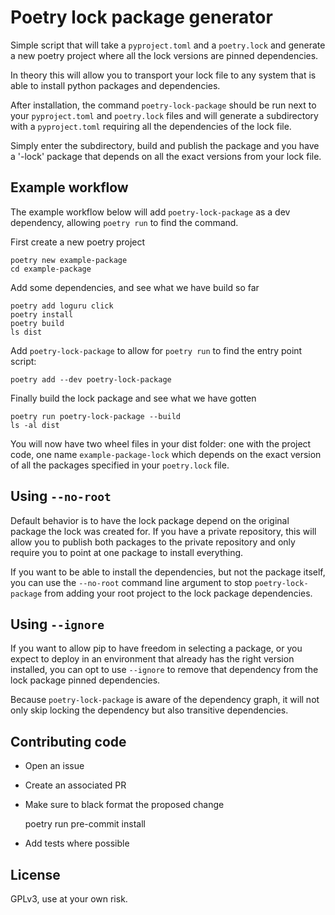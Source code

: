 Poetry lock package generator
=========================

Simple script that will take a `pyproject.toml` and a `poetry.lock` and generate a new poetry project where all the lock versions are pinned dependencies.

In theory this will allow you to transport your lock file to any system that is able to install python packages and dependencies.

After installation, the command `poetry-lock-package` should be run next to your `pyproject.toml` and `poetry.lock` files and will generate a subdirectory with a `pyproject.toml` requiring all the dependencies of the lock file.

Simply enter the subdirectory, build and publish the package and you have a '-lock' package that depends on all the exact versions from your lock file.


Example workflow
---------------
The example workflow below will add `poetry-lock-package` as a dev dependency, allowing `poetry run` to find the command.

First create a new poetry project

    poetry new example-package
    cd example-package

Add some dependencies, and see what we have build so far

    poetry add loguru click
    poetry install
    poetry build
    ls dist

Add `poetry-lock-package` to allow for `poetry run` to find the entry point script:

    poetry add --dev poetry-lock-package

Finally build the lock package and see what we have gotten

    poetry run poetry-lock-package --build
    ls -al dist

You will now have two wheel files in your dist folder: one with the project code, one name `example-package-lock` which depends on the exact version of all the packages specified in your `poetry.lock` file.

Using `--no-root`
-----------------
Default behavior is to have the lock package depend on the original package the lock was created for. If you have a private repository, this will allow you to publish both packages to the private repository and only require you to point at one package to install everything.

If you want to be able to install the dependencies, but not the package itself, you can use the `--no-root` command line argument to stop `poetry-lock-package` from adding your root project to the lock package dependencies.

Using `--ignore`
----------------
If you want to allow pip to have freedom in selecting a package, or you expect to deploy in an environment that already has the right version installed, you can opt to use `--ignore` to remove that dependency from the lock package pinned dependencies.

Because `poetry-lock-package` is aware of the dependency graph, it will not only skip locking the dependency but also transitive dependencies.

Contributing code
-----------------

- Open an issue
- Create an associated PR
- Make sure to black format the proposed change

    poetry run pre-commit install

- Add tests where possible

License
-------
GPLv3, use at your own risk.

